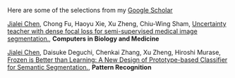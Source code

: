 Here are some of the selections from my [Google Scholar](https://scholar.google.com.hk/citations?user=xV3gdyAAAAAJ&hl=zh-CN)

<u>Jialei Chen</u>, Chong Fu, Haoyu Xie, Xu Zheng, Chiu-Wing Sham, [Uncertainty teacher with dense focal loss for semi-supervised medical image segmentation.](https://www.sciencedirect.com/science/article/pii/S001048252200751X), **Computers in Biology and Medicine** 

<u>Jialei Chen</u>, Daisuke Deguchi, Chenkai Zhang, Xu Zheng, Hiroshi Murase, [Frozen is Better than Learning: A New Design of Prototype-based Classifier for Semantic Segmentation.](), **Pattern Recognition** 


